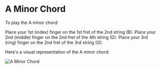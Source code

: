 # A Minor Chord

To play the A minor chord:

Place your 1st (index) finger on the 1st fret of the 2nd string (B).
Place your 2nd (middle) finger on the 2nd fret of the 4th string (D).
Place your 3rd (ring) finger on the 2nd fret of the 3rd string (G).

Here's a visual representation of the A minor chord:

![A Minor Chord](A_Minor_Chord.png)


